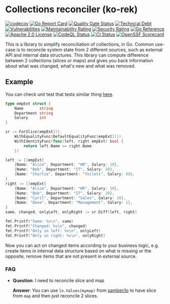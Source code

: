# Collections reconciler (ko-rek)

[![codecov](https://codecov.io/gh/rkosegi/go-korek/graph/badge.svg?token=BG1D2QKXRE)](https://codecov.io/gh/rkosegi/go-korek)
[![Go Report Card](https://goreportcard.com/badge/github.com/rkosegi/go-korek)](https://goreportcard.com/report/github.com/rkosegi/go-korek)
[![Quality Gate Status](https://sonarcloud.io/api/project_badges/measure?project=rkosegi_go-korek&metric=alert_status)](https://sonarcloud.io/summary/new_code?id=rkosegi_go-korek)
[![Technical Debt](https://sonarcloud.io/api/project_badges/measure?project=rkosegi_go-korek&metric=sqale_index)](https://sonarcloud.io/summary/new_code?id=rkosegi_go-korek)
[![Vulnerabilities](https://sonarcloud.io/api/project_badges/measure?project=rkosegi_go-korek&metric=vulnerabilities)](https://sonarcloud.io/summary/new_code?id=rkosegi_go-korek)
[![Maintainability Rating](https://sonarcloud.io/api/project_badges/measure?project=rkosegi_go-korek&metric=sqale_rating)](https://sonarcloud.io/summary/new_code?id=rkosegi_go-korek)
[![Security Rating](https://sonarcloud.io/api/project_badges/measure?project=rkosegi_go-korek&metric=security_rating)](https://sonarcloud.io/summary/new_code?id=rkosegi_go-korek)
[![Go Reference](https://pkg.go.dev/badge/github.com/rkosegi/go-korek.svg)](https://pkg.go.dev/github.com/rkosegi/go-korek)
[![Apache 2.0 License](https://badgen.net/static/license/Apache2.0/blue)](https://github.com/rkosegi/go-korek/blob/main/LICENSE)
[![CodeQL Status](https://github.com/rkosegi/go-korek/actions/workflows/codeql.yaml/badge.svg)](https://github.com/rkosegi/go-korek/security/code-scanning)
[![CI Status](https://github.com/rkosegi/go-korek/actions/workflows/ci.yaml/badge.svg)](https://github.com/rkosegi/go-korek/actions/workflows/ci.yaml)
[![OpenSSF Scorecard](https://api.scorecard.dev/projects/github.com/rkosegi/go-korek/badge)](https://scorecard.dev/viewer/?uri=github.com/rkosegi/go-korek)


This is a library to simplify reconciliation of collections, in Go.
Common use-case is to reconcile system state from 2 different sources, such as external API and internal data structures.
This library can compute difference between 2 collections (slices or maps) and gives you back information about what was changed,
what's new and what was removed.

## Example

You can check unit test that tests similar thing [here](slice_test.go).

```go
type empExt struct {
    Name       string
    Department string
    Salary     int
}

sr := ForSlice[empExt]().
    WithEqualityFunc(DefaultEqualityFunc[empExt]()).
    WithIdentityFunc(func(left, right empExt) bool {
        return left.Name == right.Name
    })

left := []empExt{
    {Name: "Alice", Department: "HR", Salary: 10},
    {Name: "Bob", Department: "IT", Salary: 10},
    {Name: "Charlie", Department: "Toilets", Salary: 99},
}
right := []empExt{
    {Name: "Alice", Department: "HR", Salary: 10},
    {Name: "Bob", Department: "IT", Salary: 20},
    {Name: "Cyril", Department: "Sales", Salary: 10},
    {Name: "Dave", Department: "Management", Salary: 1},
}
same, changed, onlyLeft, onlyRight := sr.Diff(left, right)

fmt.Printf("Same: %v\n", same)
fmt.Printf("Changed: %v\n", changed)
fmt.Printf("Only in left: %v\n", onlyLeft)
fmt.Printf("Only in right: %v\n", onlyRight)
```

Now you can act on changed items according to your business logic, e.g. create items in internal data structure based on what is missing or the opposite,
remove items that are not present in external source.


### FAQ

- **Question**: I need to reconcile slice and map

  **Answer**: You can use `lo.Values(mymap)` from [samber/lo](https://github.com/samber/lo) to have slice from `map` and then just reconcile 2 slices.
